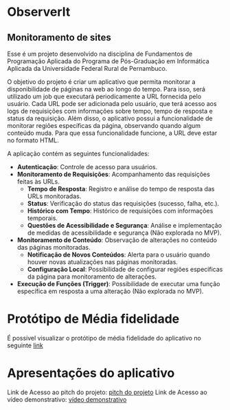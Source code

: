 # ObserverIt
## Monitoramento de sites 

Esse é um projeto desenvolvido na disciplina de Fundamentos de Programação Aplicada do Programa de Pós-Graduação em Informática Aplicada da Universidade Federal Rural de Pernambuco.

O objetivo do projeto é criar um aplicativo que permita monitorar a disponibilidade de páginas na web ao longo do tempo. Para isso, será utilizado um job que executará periodicamente a URL fornecida pelo usuário. Cada URL pode ser adicionada pelo usuário, que terá acesso aos logs de requisições com informações sobre tempo, tempo de resposta e status da requisição. Além disso, o aplicativo possui a funcionalidade de monitorar regiões específicas da página, observando quando algum conteúdo muda. Para que essa funcionalidade funcione, a URL deve estar no formato HTML.

A aplicação contém as seguintes funcionalidades:

- **Autenticação**: Controle de acesso para usuários.
- **Monitoramento de Requisições**: Acompanhamento das requisições feitas às URLs.
  - **Tempo de Resposta**: Registro e análise do tempo de resposta das URLs monitoradas.
  - **Status**: Verificação do status das requisições (sucesso, falha, etc.).
  - **Histórico com Tempo**: Histórico de requisições com informações temporais.
  - **Questões de Acessibilidade e Segurança**: Análise e implementação de medidas de acessibilidade e segurança (Não explorada no MVP).
- **Monitoramento de Conteúdo**: Observação de alterações no conteúdo das páginas monitoradas.
  - **Notificação de Novos Conteúdos**: Alerta para o usuário quando houver novas atualizações nas páginas monitoradas.
  - **Configuração Local**: Possibilidade de configurar regiões específicas da página para monitoramento de alterações.
- **Execução de Funções (Trigger)**: Possibilidade de executar uma função específica em resposta a uma alteração (Não explorada no MVP).

# Protótipo de Média fidelidade
É possível visualizar o protótipo de média fidelidade do aplicativo no seguinte [link](https://www.figma.com/proto/5vO8U0HsZi2oXeOJr2JlvH/Fundamentos-de-Programa%C3%A7%C3%A3o-Aplicada?node-id=2327-262&t=fjCZ31hjTPGtEjeR-0&scaling=scale-down&content-scaling=fixed&page-id=0%3A1&starting-point-node-id=2327%3A262)

# Apresentações do aplicativo

Link de Acesso ao pitch do projeto: [pitch do projeto](https://drive.google.com/file/d/1LTyKmIZrvl198UhZ3eyOnt1QRWyzlaJE/view?usp=sharing)
Link de Acesso ao vídeo demonstrativo: [vídeo demonstrativo](https://drive.google.com/file/d/1miOxKcnR4fnH5MrO5f1KNAWL08F3T7Kd/view?usp=sharing)


